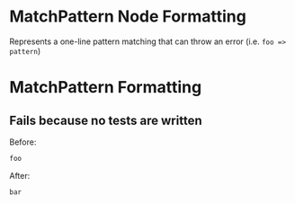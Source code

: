 <!-- BEGIN_AUTOGENERATED -->
# MatchPattern Node Formatting

Represents a one-line pattern matching that can throw an error (i.e. `foo => pattern`)
<!-- END_AUTOGENERATED -->
# MatchPattern Formatting

## Fails because no tests are written

Before:
```ruby
foo
```

After:
```ruby
bar
```
